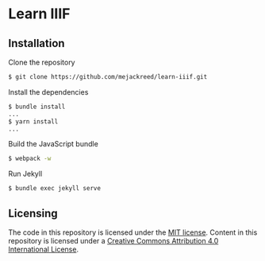# Learn IIIF

## Installation

Clone the repository
```sh
$ git clone https://github.com/mejackreed/learn-iiif.git
```

Install the dependencies
```sh
$ bundle install
...
$ yarn install
...
```

Build the JavaScript bundle
```sh
$ webpack -w
```

Run Jekyll
```sh
$ bundle exec jekyll serve
```

## Licensing

The code in this repository is licensed under the [MIT license](https://opensource.org/licenses/MIT). Content in this repository is licensed under a [Creative Commons Attribution 4.0 International License](http://creativecommons.org/licenses/by/4.0). 
